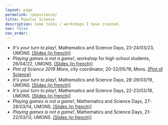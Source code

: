 ```yaml
---
layout: page
permalink: /popscience/
title: Popular Science
description: Some talks / workshops I have created.
nav: false
nav_order: 
---
```



- *It's your turn to play!*, Mathematics and Science Days, 23-24/03/23, UMONS. <a href="/assets/pdf/JMS2023.pdf">[Slides (in french)]</a>
- *Playing games is not a game!*, workshop for high school students, 26/04/22, UMONS. <a href="/assets/pdf/ARD2022.pdf">[Slides (in french)]</a>
- *Pint of Science 2019 Mons*, city coordinator, 20-22/05/19, Mons. <a href="https://www.pintofscience.be/">[Pint of Science]</a>
- *It's your turn to play!*, Mathematics and Science Days, 28-29/03/19, UMONS. <a href="/assets/pdf/JMS2019.pdf">[Slides (in french)]</a>
- *It's your turn to play!*, Mathematics and Science Days, 22-23/03/18, UMONS. <a href="/assets/pdf/JMS2018.pdf">[Slides (in french)]</a>
- *Playing games is not a game!*, Mathematics and Science Days, 27-28/03/14, UMONS. <a href="/assets/pdf/JMS2014.pdf">[Slides (in french)]</a>
- *Playing games is not a game!*, Mathematics and Science Days, 21-22/03/13, UMONS. <a href="/assets/pdf/JMS2013.pdf">[Slides (in french)]</a>
